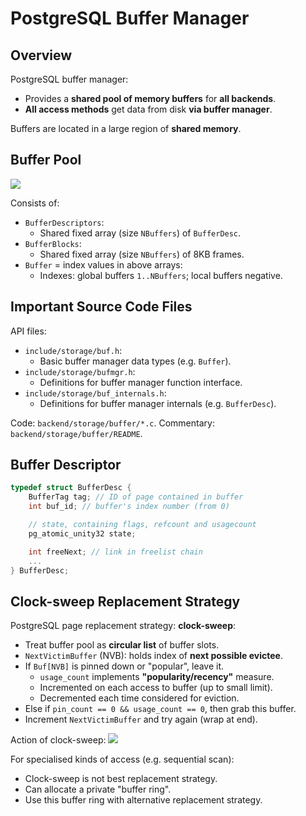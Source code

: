 # PostgreSQL Buffer Manager
## Overview
PostgreSQL buffer manager:
- Provides a **shared pool of memory buffers** for **all backends**.
- **All access methods** get data from disk **via buffer manager**.

Buffers are located in a large region of **shared memory**.

## Buffer Pool
![](https://cgi.cse.unsw.edu.au/~cs9315/21T1/lectures/pg-buffers/Pics/storage/buffer-memory.png)

Consists of:
- ``BufferDescriptors``:
    - Shared fixed array (size ``NBuffers``) of ``BufferDesc``.
- ``BufferBlocks``:
    - Shared fixed array (size ``NBuffers``) of 8KB frames.
- ``Buffer`` = index values in above arrays:
    - Indexes: global buffers ``1..NBuffers``; local buffers negative.

## Important Source Code Files
API files:
- ``include/storage/buf.h``:
    - Basic buffer manager data types (e.g. ``Buffer``).
- ``include/storage/bufmgr.h``:
    - Definitions for buffer manager function interface.
- ``include/storage/buf_internals.h``:
    - Definitions for buffer manager internals (e.g. ``BufferDesc``).

Code: ``backend/storage/buffer/*.c``.
Commentary: ``backend/storage/buffer/README``.

## Buffer Descriptor
```c
typedef struct BufferDesc {
    BufferTag tag; // ID of page contained in buffer
    int buf_id; // buffer's index number (from 0)

    // state, containing flags, refcount and usagecount
    pg_atomic_unity32 state;

    int freeNext; // link in freelist chain
    ...
} BufferDesc;
```

## Clock-sweep Replacement Strategy
PostgreSQL page replacement strategy: **clock-sweep**:
- Treat buffer pool as **circular list** of buffer slots.
- ``NextVictimBuffer`` (NVB): holds index of **next possible evictee**.
- If ``Buf[NVB]`` is pinned down or "popular", leave it.
    - ``usage_count`` implements **"popularity/recency"** measure.
    - Incremented on each access to buffer (up to small limit).
    - Decremented each time considered for eviction.
- Else if ``pin_count == 0 && usage_count == 0``, then grab this buffer.
- Increment ``NextVictimBuffer`` and try again (wrap at end).

Action of clock-sweep:
![](https://cgi.cse.unsw.edu.au/~cs9315/21T1/lectures/pg-buffers/Pics/storage/clock-sweep.png)

For specialised kinds of access (e.g. sequential scan):
- Clock-sweep is not best replacement strategy.
- Can allocate a private "buffer ring".
- Use this buffer ring with alternative replacement strategy.